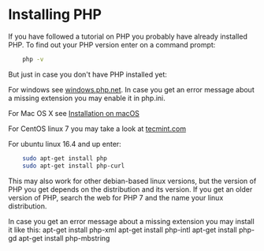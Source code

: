 Installing PHP
==============

If you have followed a tutorial on PHP you probably have
already installed PHP. To find out your PHP version enter on a command prompt:
```bash
    php -v
```

But just in case you don't have PHP installed yet:

For windows see [windows.php.net](https://windows.php.net/download/).
In case you get an error message about a missing extension 
you may enable it in php.ini.

For Mac OS X see [Installation on macOS](https://secure.php.net/manual/en/install.macosx.php)

For CentOS linux 7 you may take a look at [tecmint.com](https://www.tecmint.com/install-php-7-in-centos-7/)

For ubuntu linux 16.4 and up enter:

```bash
    sudo apt-get install php
    sudo apt-get install php-curl
```
This may also work for other debian-based linux versions, but 
the version of PHP you get depends on the distribution and
its version. If you get an older version of PHP, search the web for 
PHP 7 and the name your linux distribution.  

In case you get an error message about a missing extension 
you may install it like this: 
apt-get install php-xml
apt-get install php-intl
apt-get install php-gd
apt-get install php-mbstring


